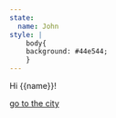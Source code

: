 ```yaml
---
state:
  name: John
style: |
	body{
	background: #44e544;
	}
---
```


Hi {{name}}!

[go to the city](city)